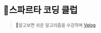 # 🧙스파르타 코딩 클럽 
> 🍭알고보면 쉬운 알고리즘을 수강하며 [Velog](https://velog.io/@devfrog92/%EC%8A%A4%ED%8C%8C%EB%A5%B4%ED%83%80-%EC%BD%94%EB%94%A9-%ED%81%B4%EB%9F%BD-%EC%95%8C%EA%B3%A0%EB%A6%AC%EC%A6%98)
